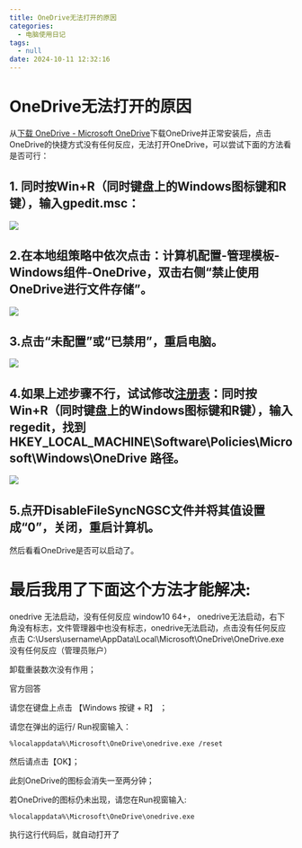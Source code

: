 ```yaml
---
title: OneDrive无法打开的原因
categories:
  - 电脑使用日记
tags:
  - null
date: 2024-10-11 12:32:16
---
```


# OneDrive无法打开的原因



从[下载 OneDrive - Microsoft OneDrive](https://link.zhihu.com/?target=https%3A//www.microsoft.com/zh-cn/microsoft-365/onedrive/download)下载OneDrive并正常安装后，点击OneDrive的快捷方式没有任何反应，无法打开OneDrive，可以尝试下面的方法看是否可行：

## 1.  同时按Win+R（同时键盘上的Windows图标键和R键），输入gpedit.msc：

![](https://app.fekepj.com/list-tu/2024/10/11/e7de7403578fb8941da3d6511367bb5f.webp)

## 2.在本地组策略中依次点击：计算机配置-管理模板-Windows组件-OneDrive，双击右侧“禁止使用OneDrive进行文件存储”。

![](https://app.fekepj.com/list-tu/2024/10/11/7ee5d9abc4e1772324c382631bb02733.webp)

## 3.点击“未配置”或“已禁用”，重启电脑。

![](https://app.fekepj.com/list-tu/2024/10/11/ff14aeba4fdf0a3e19d0f32999d59927.webp)

## 4.如果上述步骤不行，试试修改[注册表](https://zhida.zhihu.com/search?content_id=164426236&content_type=Article&match_order=1&q=%E6%B3%A8%E5%86%8C%E8%A1%A8&zhida_source=entity)：同时按Win+R（同时键盘上的Windows图标键和R键），输入regedit，找到HKEY_LOCAL_MACHINE\\Software\\Policies\\Microsoft\\Windows\\OneDrive 路径。



![](https://app.fekepj.com/list-tu/2024/10/11/c56d52b720227517d1345090d8776cec.webp)

## 5.点开DisableFileSyncNGSC文件并将其值设置成“0”，关闭，重启计算机。

然后看看OneDrive是否可以启动了。



#  最后我用了下面这个方法才能解决:



onedrive 无法启动，没有任何反应
window10 64+， onedrive无法启动，右下角没有标志，文件管理器中也没有标志，onedrive无法启动，点击没有任何反应
点击 C:\Users\username\AppData\Local\Microsoft\OneDrive\OneDrive.exe 没有任何反应（管理员账户）

卸载重装数次没有作用；


官方回答

请您在键盘上点击 【Windows 按键 + R】 ；

请您在弹出的运行/ Run视窗输入：
```
%localappdata%\Microsoft\OneDrive\onedrive.exe /reset
```
然后请点击【OK】；

此刻OneDrive的图标会消失一至两分钟；

若OneDrive的图标仍未出现，请您在Run视窗输入:

```
%localappdata%\Microsoft\OneDrive\onedrive.exe
```

执行这行代码后，就自动打开了